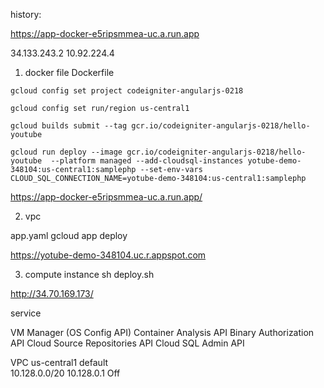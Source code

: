 history: 

https://app-docker-e5ripsmmea-uc.a.run.app

34.133.243.2
10.92.224.4


1. docker file Dockerfile  
```
gcloud config set project codeigniter-angularjs-0218
```
```
gcloud config set run/region us-central1
```

```
gcloud builds submit --tag gcr.io/codeigniter-angularjs-0218/hello-youtube
```


```
gcloud run deploy --image gcr.io/codeigniter-angularjs-0218/hello-youtube  --platform managed --add-cloudsql-instances yotube-demo-348104:us-central1:samplephp --set-env-vars CLOUD_SQL_CONNECTION_NAME=yotube-demo-348104:us-central1:samplephp
```
 
https://app-docker-e5ripsmmea-uc.a.run.app/

2. vpc 

app.yaml 
gcloud app deploy

https://yotube-demo-348104.uc.r.appspot.com


3. compute instance 
sh deploy.sh

http://34.70.169.173/


service

VM Manager (OS Config API)
Container Analysis API
Binary Authorization API
Cloud Source Repositories API
Cloud SQL Admin API


VPC
us-central1	default			
10.128.0.0/20	10.128.0.1			Off	